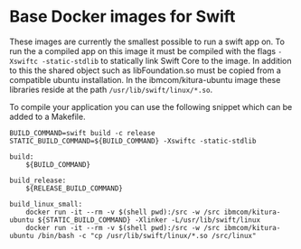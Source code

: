 # Base Docker images for Swift
These images are currently the smallest possible to run a swift app on.  To run the a compiled app on this image it
must be compiled with the flags `-Xswiftc -static-stdlib` to statically link Swift Core to the image.  In addition to 
this the shared object such as libFoundation.so must be copied from a compatible ubuntu installation.  In the ibmcom/kitura-ubuntu 
image these libraries reside at the path `/usr/lib/swift/linux/*.so`.

To compile your application you can use the following snippet which can be added to a Makefile.

```automake
BUILD_COMMAND=swift build -c release 
STATIC_BUILD_COMMAND=${BUILD_COMMAND} -Xswiftc -static-stdlib

build:
	${BUILD_COMMAND}

build_release:
	${RELEASE_BUILD_COMMAND}

build_linux_small:
	docker run -it --rm -v $(shell pwd):/src -w /src ibmcom/kitura-ubuntu ${STATIC_BUILD_COMMAND} -Xlinker -L/usr/lib/swift/linux
	docker run -it --rm -v $(shell pwd):/src -w /src ibmcom/kitura-ubuntu /bin/bash -c "cp /usr/lib/swift/linux/*.so /src/linux"
```
